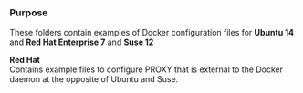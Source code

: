 ### Purpose
These folders contain examples of Docker configuration files for **Ubuntu 14** and **Red Hat Enterprise 7** and **Suse 12**  

**Red Hat**  
Contains example files to configure PROXY that is external to the Docker daemon at the opposite of Ubuntu and Suse.

